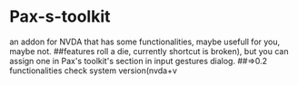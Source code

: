 # Pax-s-toolkit
an addon for NVDA that has some functionalities, maybe usefull for you, maybe not.
##features
roll a die, currently shortcut is broken), but you can assign one in Pax's toolkit's section in input gestures dialog.
##=>0.2 functionalities
check system version(nvda+v
